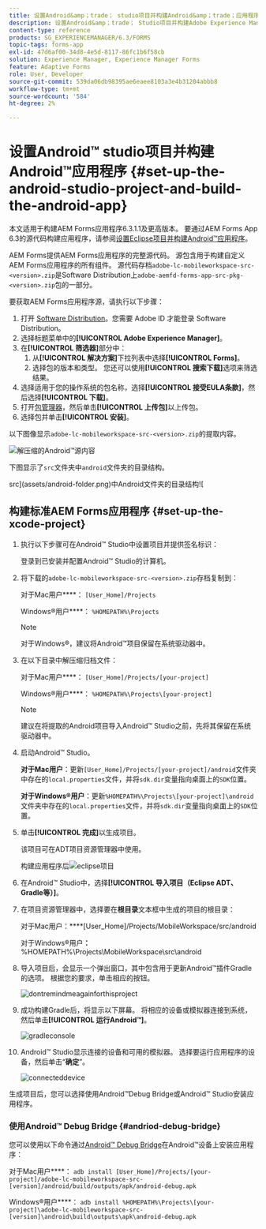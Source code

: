 ```yaml
---
title: 设置Android&amp；trade； studio项目并构建Android&amp；trade；应用程序
description: 设置Android&amp；trade； Studio项目并构建Adobe Experience Manager (AEM) Forms应用程序安装程序的步骤
content-type: reference
products: SG_EXPERIENCEMANAGER/6.3/FORMS
topic-tags: forms-app
exl-id: 47d6af00-34d8-4e5d-8117-86fc1b6f58cb
solution: Experience Manager, Experience Manager Forms
feature: Adaptive Forms
role: User, Developer
source-git-commit: 539da06db98395ae6eaee8103a3e4b31204abbb8
workflow-type: tm+mt
source-wordcount: '584'
ht-degree: 2%

---
```


# 设置Android™ studio项目并构建Android™应用程序 {#set-up-the-android-studio-project-and-build-the-android-app}

本文适用于构建AEM Forms应用程序6.3.1.1及更高版本。 要通过AEM Forms App 6.3的源代码构建应用程序，请参阅[设置Eclipse项目并构建Android™应用程序](/help/forms/using/setup-eclipse-project-build-installer.md)。

AEM Forms提供AEM Forms应用程序的完整源代码。 源包含用于构建自定义AEM Forms应用程序的所有组件。 源代码存档`adobe-lc-mobileworkspace-src-<version>.zip`是Software Distribution上`adobe-aemfd-forms-app-src-pkg-<version>.zip`包的一部分。

要获取AEM Forms应用程序源，请执行以下步骤：

1. 打开 [Software Distribution](https://experience.adobe.com/downloads)。您需要 Adobe ID 才能登录 Software Distribution。
1. 选择标题菜单中的&#x200B;**[!UICONTROL Adobe Experience Manager]**。
1. 在&#x200B;**[!UICONTROL 筛选器]**&#x200B;部分中：
   1. 从&#x200B;**[!UICONTROL 解决方案]**&#x200B;下拉列表中选择&#x200B;**[!UICONTROL Forms]**。
   2. 选择包的版本和类型。 您还可以使用&#x200B;**[!UICONTROL 搜索下载]**&#x200B;选项来筛选结果。
1. 选择适用于您的操作系统的包名称，选择&#x200B;**[!UICONTROL 接受EULA条款]**，然后选择&#x200B;**[!UICONTROL 下载]**。
1. 打开[包管理器](https://experienceleague.adobe.com/docs/experience-manager-65/administering/contentmanagement/package-manager.html)，然后单击&#x200B;**[!UICONTROL 上传包]**&#x200B;以上传包。
1. 选择包并单击&#x200B;**[!UICONTROL 安装]**。

以下图像显示`adobe-lc-mobileworkspace-src-<version>.zip`的提取内容。

![解压缩的Android™源内容](assets/mws-content-1.png)

下图显示了`src`文件夹中`android`文件夹的目录结构。

src](assets/android-folder.png)中Android文件夹的目录结构![

## 构建标准AEM Forms应用程序 {#set-up-the-xcode-project}

1. 执行以下步骤可在Android™ Studio中设置项目并提供签名标识：

   登录到已安装并配置Android™ Studio的计算机。

1. 将下载的`adobe-lc-mobileworkspace-src-<version>.zip`存档复制到：

   对于Mac用户&#x200B;****： `[User_Home]/Projects`

   Windows®用户&#x200B;****： `%HOMEPATH%\Projects`

   >[!NOTE]
   >
   >对于Windows®，建议将Android™项目保留在系统驱动器中。

1. 在以下目录中解压缩归档文件：

   对于Mac用户&#x200B;****： `[User_Home]/Projects/[your-project]`

   Windows®用户&#x200B;****： `%HOMEPATH%\Projects\[your-project]`

   >[!NOTE]
   >
   >建议在将提取的Android项目导入Android™ Studio之前，先将其保留在系统驱动器中。

1. 启动Android™ Studio。

   **对于Mac用户**：更新`[User_Home]/Projects/[your-project]/android`文件夹中存在的`local.properties`文件，并将`sdk.dir`变量指向桌面上的`SDK`位置。

   **对于Windows®用户**：更新`%HOMEPATH%\Projects\[your-project]\android`文件夹中存在的`local.properties`文件，并将`sdk.dir`变量指向桌面上的`SDK`位置。

1. 单击&#x200B;**[!UICONTROL 完成]**&#x200B;以生成项目。

   该项目可在ADT项目资源管理器中使用。

   构建应用程序后![eclipse项目](assets/eclipsebuildmws.png)

1. 在Android™ Studio中，选择&#x200B;**[!UICONTROL 导入项目（Eclipse ADT、Gradle等）]**。
1. 在项目资源管理器中，选择要在&#x200B;**根目录**&#x200B;文本框中生成的项目的根目录：

   对于Mac用户：****[User_Home]/Projects/MobileWorkspace/src/android

   对于Windows®用户&#x200B;**：** %HOMEPATH%\Projects\MobileWorkspace\src\android

1. 导入项目后，会显示一个弹出窗口，其中包含用于更新Android™插件Gradle的选项。 根据您的要求，单击相应的按钮。

   ![dontremindmeagainforthisproject](assets/dontremindmeagainforthisproject.png)

1. 成功构建Gradle后，将显示以下屏幕。 将相应的设备或模拟器连接到系统，然后单击&#x200B;**[!UICONTROL 运行Android™]**。

   ![gradleconsole](assets/gradleconsole.png)

1. Android™ Studio显示连接的设备和可用的模拟器。 选择要运行应用程序的设备，然后单击“**确定**”。

   ![connecteddevice](assets/connecteddevice.png)

生成项目后，您可以选择使用Android™Debug Bridge或Android™ Studio安装应用程序。

### 使用Android™ Debug Bridge {#andriod-debug-bridge}

您可以使用以下命令通过[Android™ Debug Bridge](https://developer.android.com/tools/adb)在Android™设备上安装应用程序：

对于Mac用户&#x200B;****： `adb install [User_Home]/Projects/[your-project]/adobe-lc-mobileworkspace-src-[version]/android/build/outputs/apk/android-debug.apk`

Windows®用户&#x200B;****： `adb install %HOMEPATH%\Projects\[your-project]\adobe-lc-mobileworkspace-src-[version]\android\build\outputs\apk\android-debug.apk`

